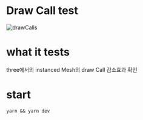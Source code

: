 
# Draw Call test

![drawCalls]("https://github.com/Joong-Sunny/react-persist-test/assets/63194662/d9e1bce1-6c36-4fdf-9d30-a6418846643c")


# what it tests

three에서의 instanced Mesh의 draw Call 감소효과 확인



# start

```
yarn && yarn dev
```